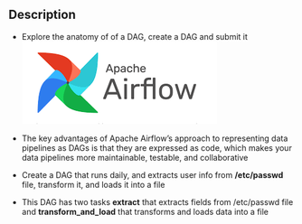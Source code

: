 ## Description 
* Explore the anatomy of of a DAG, create a DAG and submit it 
![AirflowImage](apacheAirflow.png) 

* The key advantages of Apache Airflow’s approach to representing data pipelines as DAGs is that they are expressed as code, which makes your data pipelines more maintainable, testable, and collaborative

* Create a DAG that runs daily, and extracts user info from **/etc/passwd** file, transform it, and loads it into a file 
* This DAG has two tasks **extract** that extracts fields from /etc/passwd file and **transform_and_load** that transforms and loads data into a file 
